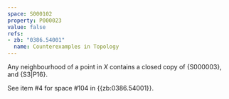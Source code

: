 ```yaml
---
space: S000102
property: P000023
value: false
refs:
- zb: "0386.54001"
  name: Counterexamples in Topology
---
```


Any neighbourhood of a point in $X$ contains a closed copy of {S000003},
and {S3|P16}.

See item #4 for space #104 in {{zb:0386.54001}}.
